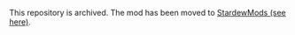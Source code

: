 This repository is archived. The mod has been moved to [StardewMods (see here)](https://github.com/misty-spring/StardewMods/tree/main/ImmersiveGrandpa).
